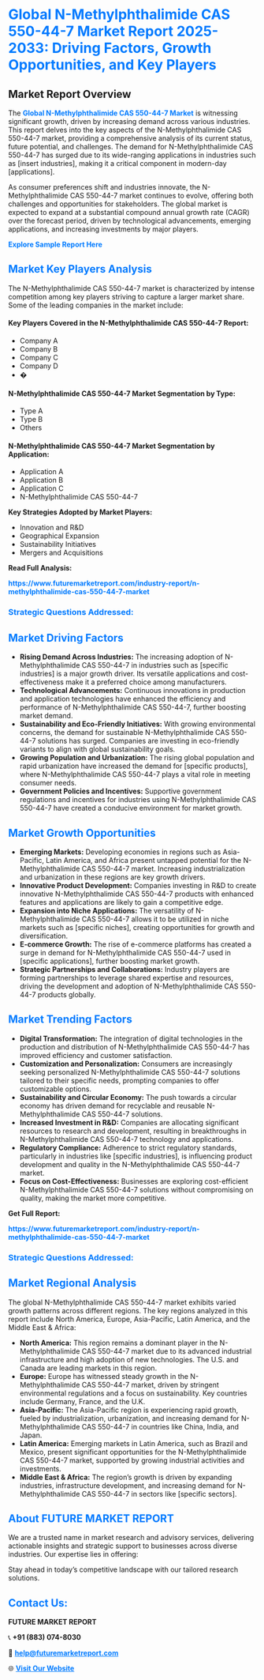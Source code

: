<h1 style="color: #007BFF;">Global N-Methylphthalimide CAS 550-44-7 Market Report 2025-2033: Driving Factors, Growth Opportunities, and Key Players</h1>

<section id="overview">
<h2>Market Report Overview</h2>
<p>The <a href="https://www.futuremarketreport.com/industry-report/n-methylphthalimide-cas-550-44-7-market" style="color: #007BFF; text-decoration: none;"><strong>Global N-Methylphthalimide CAS 550-44-7 Market</strong></a> is witnessing significant growth, driven by increasing demand across various industries. This report delves into the key aspects of the N-Methylphthalimide CAS 550-44-7 market, providing a comprehensive analysis of its current status, future potential, and challenges. The demand for N-Methylphthalimide CAS 550-44-7 has surged due to its wide-ranging applications in industries such as [insert industries], making it a critical component in modern-day [applications].</p>
<p>As consumer preferences shift and industries innovate, the N-Methylphthalimide CAS 550-44-7 market continues to evolve, offering both challenges and opportunities for stakeholders. The global market is expected to expand at a substantial compound annual growth rate (CAGR) over the forecast period, driven by technological advancements, emerging applications, and increasing investments by major players.</p>
</section>

<section id="overview">
<p><a href="https://www.futuremarketreport.com/request-sample/reportId=113370" style="color: #007BFF; text-decoration: none;"><strong>Explore Sample Report Here</strong></a></p>
</section>

<section id="key-players">
<h2 style="color: #007BFF;">Market Key Players Analysis</h2>
<p>The N-Methylphthalimide CAS 550-44-7 market is characterized by intense competition among key players striving to capture a larger market share. Some of the leading companies in the market include:</p>
<h4>Key Players Covered in the N-Methylphthalimide CAS 550-44-7 Report:</h4>
<ul><li>Company A</li><li>Company B</li><li>Company C</li><li>Company D</li><li>�</li></ul>
<h4>N-Methylphthalimide CAS 550-44-7 Market Segmentation by Type:</h4>
<ul><li>Type A</li><li>Type B</li><li>Others</li></ul>

<h4>N-Methylphthalimide CAS 550-44-7 Market Segmentation by Application:</h4>
<ul><li>Application A</li><li>Application B</li><li>Application C</li><li>N-Methylphthalimide CAS 550-44-7</li></ul>
<p><strong>Key Strategies Adopted by Market Players:</strong></p>
<ul>
<li>Innovation and R&D</li>
<li>Geographical Expansion</li>
<li>Sustainability Initiatives</li>
<li>Mergers and Acquisitions</li>
</ul>
</section>

<section>
<p><strong>Read Full Analysis: </strong></p><a href="https://www.futuremarketreport.com/industry-report/n-methylphthalimide-cas-550-44-7-market" style="color: #007BFF; text-decoration: none;"><strong>https://www.futuremarketreport.com/industry-report/n-methylphthalimide-cas-550-44-7-market</strong></a>
<h3 style="color: #007BFF;">Strategic Questions Addressed:</h3>
</section>

<section id="driving-factors">
<h2 style="color: #007BFF;">Market Driving Factors</h2>
<ul>
<li><strong>Rising Demand Across Industries:</strong> The increasing adoption of N-Methylphthalimide CAS 550-44-7 in industries such as [specific industries] is a major growth driver. Its versatile applications and cost-effectiveness make it a preferred choice among manufacturers.</li>
<li><strong>Technological Advancements:</strong> Continuous innovations in production and application technologies have enhanced the efficiency and performance of N-Methylphthalimide CAS 550-44-7, further boosting market demand.</li>
<li><strong>Sustainability and Eco-Friendly Initiatives:</strong> With growing environmental concerns, the demand for sustainable N-Methylphthalimide CAS 550-44-7 solutions has surged. Companies are investing in eco-friendly variants to align with global sustainability goals.</li>
<li><strong>Growing Population and Urbanization:</strong> The rising global population and rapid urbanization have increased the demand for [specific products], where N-Methylphthalimide CAS 550-44-7 plays a vital role in meeting consumer needs.</li>
<li><strong>Government Policies and Incentives:</strong> Supportive government regulations and incentives for industries using N-Methylphthalimide CAS 550-44-7 have created a conducive environment for market growth.</li>
</ul>
</section>

<section id="growth-opportunities">
<h2 style="color: #007BFF;">Market Growth Opportunities</h2>
<ul>
<li><strong>Emerging Markets:</strong> Developing economies in regions such as Asia-Pacific, Latin America, and Africa present untapped potential for the N-Methylphthalimide CAS 550-44-7 market. Increasing industrialization and urbanization in these regions are key growth drivers.</li>
<li><strong>Innovative Product Development:</strong> Companies investing in R&D to create innovative N-Methylphthalimide CAS 550-44-7 products with enhanced features and applications are likely to gain a competitive edge.</li>
<li><strong>Expansion into Niche Applications:</strong> The versatility of N-Methylphthalimide CAS 550-44-7 allows it to be utilized in niche markets such as [specific niches], creating opportunities for growth and diversification.</li>
<li><strong>E-commerce Growth:</strong> The rise of e-commerce platforms has created a surge in demand for N-Methylphthalimide CAS 550-44-7 used in [specific applications], further boosting market growth.</li>
<li><strong>Strategic Partnerships and Collaborations:</strong> Industry players are forming partnerships to leverage shared expertise and resources, driving the development and adoption of N-Methylphthalimide CAS 550-44-7 products globally.</li>
</ul>
</section>

<section id="trending-factors">
<h2 style="color: #007BFF;">Market Trending Factors</h2>
<ul>
<li><strong>Digital Transformation:</strong> The integration of digital technologies in the production and distribution of N-Methylphthalimide CAS 550-44-7 has improved efficiency and customer satisfaction.</li>
<li><strong>Customization and Personalization:</strong> Consumers are increasingly seeking personalized N-Methylphthalimide CAS 550-44-7 solutions tailored to their specific needs, prompting companies to offer customizable options.</li>
<li><strong>Sustainability and Circular Economy:</strong> The push towards a circular economy has driven demand for recyclable and reusable N-Methylphthalimide CAS 550-44-7 solutions.</li>
<li><strong>Increased Investment in R&D:</strong> Companies are allocating significant resources to research and development, resulting in breakthroughs in N-Methylphthalimide CAS 550-44-7 technology and applications.</li>
<li><strong>Regulatory Compliance:</strong> Adherence to strict regulatory standards, particularly in industries like [specific industries], is influencing product development and quality in the N-Methylphthalimide CAS 550-44-7 market.</li>
<li><strong>Focus on Cost-Effectiveness:</strong> Businesses are exploring cost-efficient N-Methylphthalimide CAS 550-44-7 solutions without compromising on quality, making the market more competitive.</li>
</ul>
</section>

<section>
<p><strong>Get Full Report: </strong></p><a href="https://www.futuremarketreport.com/industry-report/n-methylphthalimide-cas-550-44-7-market" style="color: #007BFF; text-decoration: none;"><strong>https://www.futuremarketreport.com/industry-report/n-methylphthalimide-cas-550-44-7-market</strong></a>
<h3 style="color: #007BFF;">Strategic Questions Addressed:</h3>
</section>


<section id="regional-analysis">
<h2 style="color: #007BFF;">Market Regional Analysis</h2>
<p>The global N-Methylphthalimide CAS 550-44-7 market exhibits varied growth patterns across different regions. The key regions analyzed in this report include North America, Europe, Asia-Pacific, Latin America, and the Middle East & Africa:</p>
<ul>
<li><strong>North America:</strong> This region remains a dominant player in the N-Methylphthalimide CAS 550-44-7 market due to its advanced industrial infrastructure and high adoption of new technologies. The U.S. and Canada are leading markets in this region.</li>
<li><strong>Europe:</strong> Europe has witnessed steady growth in the N-Methylphthalimide CAS 550-44-7 market, driven by stringent environmental regulations and a focus on sustainability. Key countries include Germany, France, and the U.K.</li>
<li><strong>Asia-Pacific:</strong> The Asia-Pacific region is experiencing rapid growth, fueled by industrialization, urbanization, and increasing demand for N-Methylphthalimide CAS 550-44-7 in countries like China, India, and Japan.</li>
<li><strong>Latin America:</strong> Emerging markets in Latin America, such as Brazil and Mexico, present significant opportunities for the N-Methylphthalimide CAS 550-44-7 market, supported by growing industrial activities and investments.</li>
<li><strong>Middle East & Africa:</strong> The region’s growth is driven by expanding industries, infrastructure development, and increasing demand for N-Methylphthalimide CAS 550-44-7 in sectors like [specific sectors].</li>
</ul>
</section>

<footer>
<h2 style="color: #007BFF;">About FUTURE MARKET REPORT</h2>
<p>We are a trusted name in market research and advisory services, delivering actionable insights and strategic support to businesses across diverse industries. Our expertise lies in offering:</p>

<p>Stay ahead in today’s competitive landscape with our tailored research solutions.</p>

<h2 style="color: #007BFF;">Contact Us:</h2>
<p><strong>FUTURE MARKET REPORT</strong></p>
<p>📞 <strong>+91 (883) 074-8030</strong></p>
<p>📧 <strong><a href="mailto:help@futuremarketreport.com" style="color: #007BFF;">help@futuremarketreport.com</a></strong></p>
<p>🌐 <strong><a href="https://www.futuremarketreport.com/" style="color: #007BFF;">Visit Our Website</a></strong></p>
</footer>
